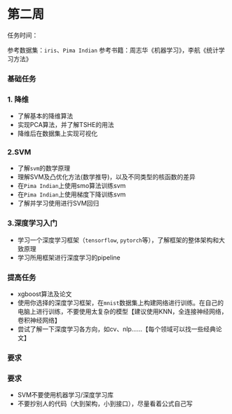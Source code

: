 # 第二周

任务时间：

参考数据集：`iris`、`Pima Indian`
参考书籍：周志华《机器学习》，李航《统计学习方法》

### 基础任务

### 1. 降维

* 了解基本的降维算法
* 实现PCA算法，并了解TSHE的用法
* 降维后在数据集上实现可视化

### 2.SVM

* 了解`svm`的数学原理
* 理解SVM及凸优化方法(数学推导)，以及不同类型的核函数的差异
* 在`Pima Indian`上使用smo算法训练svm
* 在`Pima Indian`上使用梯度下降训练svm
* 了解并学习使用进行SVM回归

### 3.深度学习入门

* 学习一个深度学习框架（`tensorflow`, `pytorch`等），了解框架的整体架构和大致原理
* 学习所用框架进行深度学习的pipeline

### 提高任务

* xgboost算法及论文
* 使用你选择的深度学习框架，在`mnist`数据集上构建网络进行训练。在自己的电脑上进行训练，不要使用太复杂的模型【建议使用KNN，全连接神经网络，卷积神经网络】
* 尝试了解一下深度学习各方向，如cv、nlp……【每个领域可以找一些经典论文】

### 要求

### 要求

* SVM不要使用机器学习/深度学习库
* 不要抄别人的代码（大到架构，小到接口），尽量看着公式自己写
